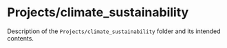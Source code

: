 # Projects/climate_sustainability

Description of the `Projects/climate_sustainability` folder and its intended contents.
